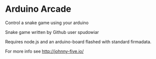 # Arduino Arcade

Control a snake game using your arduino

Snake game written by Github user spudowiar

Requires node.js and an arduino-board flashed with standard firmadata.

For more info see http://johnny-five.io/
